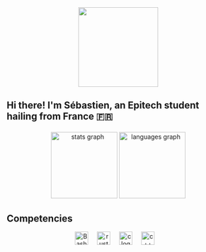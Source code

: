 <div id="header" align="center">
  <img src="https://media.giphy.com/media/W27ZxOmw40jZlhHUFW/giphy.gif" width="180"/>
</div>

<h2 align="left">Hi there! I'm Sébastien, an Epitech student hailing from France 🇫🇷</h2>

###

<div align="center">
  <img src="https://github-readme-stats.vercel.app/api?username=Sebabacou&hide_title=false&hide_rank=false&show_icons=true&include_all_commits=true&count_private=true&disable_animations=false&theme=dracula&locale=en&hide_border=false" height="150" alt="stats graph"  />
  <img src="https://github-readme-stats.vercel.app/api/top-langs?username=Sebabacou&locale=en&hide_title=false&layout=compact&card_width=320&langs_count=6&theme=dracula&hide_border=false" height="150" alt="languages graph"  />
</div>

###

<h2 align="left">Competencies</h2>

<div align="center">
  <img src="https://github.com/yurijserrano/Github-Profile-Readme-Logos/blob/master/programming%20languages/bash.svg" height="30" alt="Bash logo"  />
  <img width="12" />
  <img src="https://cdn.jsdelivr.net/gh/devicons/devicon/icons/rust/rust-original.svg" height="30" alt="rust logo"  />
  <img width="12" />
  <img src="https://cdn.jsdelivr.net/gh/devicons/devicon/icons/c/c-original.svg" height="30" alt="c logo"  />
  <img width="12" />
  <img src="https://cdn.jsdelivr.net/gh/devicons/devicon/icons/cplusplus/cplusplus-original.svg" height="30" alt="c++ logo"  />
  <img width="12" />
</div>

###

<br clear="both">

###
